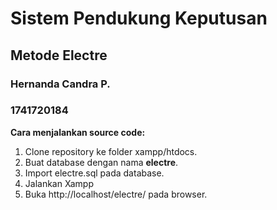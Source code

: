 # Sistem Pendukung Keputusan
## Metode Electre

### Hernanda Candra P.
### 1741720184

**Cara menjalankan source code:**
1. Clone repository ke folder xampp/htdocs.
2. Buat database dengan nama **electre**.
3. Import electre.sql pada database.
4. Jalankan Xampp
5. Buka http://localhost/electre/ pada browser.

